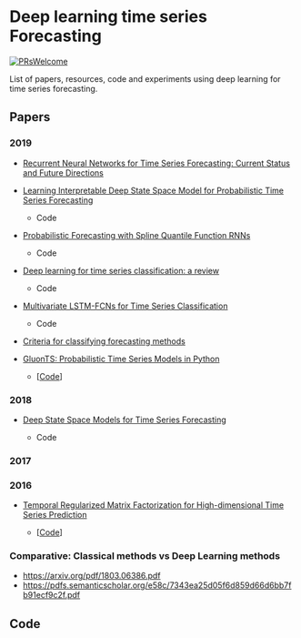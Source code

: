 # Deep learning time series Forecasting
[![PRsWelcome](https://img.shields.io/badge/PRs-welcome-brightgreen.svg?style=flat-square)](http://makeapullrequest.com)


List of papers, resources, code and experiments using deep learning for time series forecasting.

## Papers

### 2019

- [Recurrent Neural Networks for Time Series Forecasting: Current Status and Future Directions](https://arxiv.org/pdf/1909.00590.pdf)

- [Learning Interpretable Deep State Space Model for Probabilistic Time Series Forecasting](https://www.ijcai.org/proceedings/2019/0402.pdf)
 
  - Code

- [Probabilistic Forecasting with Spline Quantile Function RNNs](http://proceedings.mlr.press/v89/gasthaus19a/gasthaus19a.pdf)

  - Code

- [Deep learning for time series classification: a review](https://arxiv.org/abs/1809.04356)
  
  - Code
  
- [Multivariate LSTM-FCNs for Time Series Classification](https://arxiv.org/abs/1801.04503)

  - Code

- [Criteria for classifying forecasting methods](https://www.sciencedirect.com/science/article/pii/S0169207019301529)

- [GluonTS: Probabilistic Time Series Models in Python](https://arxiv.org/abs/1906.05264)

   - [[Code](https://gluon-ts.mxnet.io)]

### 2018 

- [Deep State Space Models for Time Series Forecasting](https://papers.nips.cc/paper/8004-deep-state-space-models-for-time-series-forecasting.pdf)
  
  - Code
  
### 2017


### 2016

- [Temporal Regularized Matrix Factorization for High-dimensional Time Series Prediction](https://papers.nips.cc/paper/6160-temporal-regularized-matrix-factorization-for-high-dimensional-time-series-prediction)
 
  - [[Code](https://github.com/rofuyu/exp-trmf-nips16)]
  
### Comparative: Classical methods vs Deep Learning methods

- https://arxiv.org/pdf/1803.06386.pdf
- https://pdfs.semanticscholar.org/e58c/7343ea25d05f6d859d66d6bb7fb91ecf9c2f.pdf

## Code
